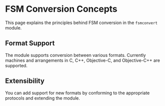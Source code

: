 # FSM Conversion Concepts

This page explains the principles behind FSM conversion in the ``fsmconvert`` module.

## Format Support

The module supports conversion between various formats.
Currently machines and arrangements in C, C++, Objective-C, and Objective-C++ are supported.

## Extensibility

You can add support for new formats by conforming to the appropriate protocols and extending the module.

